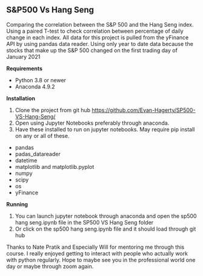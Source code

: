 ## S&P500 Vs Hang Seng
Comparing the correlation between the S&amp;P 500 and the Hang Seng index. Using a paired T-test to check correlation between percentage of daily change in each index. 
All data for this project is pulled from the yFinance API by using pandas data reader. Using only year to date data because the stocks that make up the S&P 500 changed on the first trading day of January 2021

**Requirements**
- Python 3.8 or newer
- Anaconda 4.9.2

**Installation**
1. Clone the project from git hub https://github.com/Evan-Hagerty/SP500-VS-Hang-Seng/
2. Open using Jupyter Notebooks preferably through anaconda. 
3. Have these installed to run on jupyter notebooks. May require pip install on any or all of these.  
  - pandas
  - padas_datareader
  - datetime
  - matplotlib and matplotlib.pyplot
  - numpy
  - scipy
  - os 
  - yFinance 

**Running**
1. You can launch jupyter notebook through anaconda and open the sp500 hang seng.ipynb file in the SP500 VS Hang Seng folder
2. Or click on the sp500 hang seng.ipynb file and it should load through git hub

Thanks to Nate Pratik and Especially Will for mentoring me through this course. I really enjoyed getting to interact with people who actually work with python regularly. Hope to maybe see you in the professional world one day or maybe through zoom again. 
